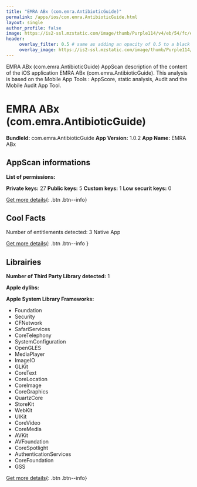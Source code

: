 ```yaml
---
title: "EMRA ABx (com.emra.AntibioticGuide)"
permalink: /apps/ios/com.emra.AntibioticGuide.html
layout: single
author_profile: false
image: https://is2-ssl.mzstatic.com/image/thumb/Purple114/v4/eb/54/fc/eb54fcf0-06b6-ddb3-15fd-e6569d3449a7/AppIcon-1x_U007emarketing-0-10-85-220.png/512x512bb.jpg
header: 
     overlay_filter: 0.5 # same as adding an opacity of 0.5 to a black background
     overlay_image: https://is2-ssl.mzstatic.com/image/thumb/Purple114/v4/eb/54/fc/eb54fcf0-06b6-ddb3-15fd-e6569d3449a7/AppIcon-1x_U007emarketing-0-10-85-220.png/512x512bb.jpg
---
```

EMRA ABx (com.emra.AntibioticGuide) AppScan description of the content of the iOS application EMRA ABx (com.emra.AntibioticGuide). This analysis is based on the Mobile App Tools : AppScore, static analysis, Audit and the Mobile Audit App Tool.

# EMRA ABx (com.emra.AntibioticGuide)

**BundleId:** com.emra.AntibioticGuide
**App Version:** 1.0.2
**App Name:** EMRA ABx


## AppScan informations 

**List of permissions:** 
  
  
**Private keys:** 27
**Public keys:** 5
**Custom keys:** 1
**Low securit keys:** 0
  
[Get more details](/pricing.html){: .btn .btn--info}

## Cool Facts

Number of entitlements detected: 3
Native App
  
[Get more details](/pricing.html){: .btn .btn--info }

## Librairies 
**Number of Third Party Library detected:** 1


**Apple dylibs:**


**Apple System Library Frameworks:**
- Foundation
- Security
- CFNetwork
- SafariServices
- CoreTelephony
- SystemConfiguration
- OpenGLES
- MediaPlayer
- ImageIO
- GLKit
- CoreText
- CoreLocation
- CoreImage
- CoreGraphics
- QuartzCore
- StoreKit
- WebKit
- UIKit
- CoreVideo
- CoreMedia
- AVKit
- AVFoundation
- CoreSpotlight
- AuthenticationServices
- CoreFoundation
- GSS


  
[Get more details](/pricing.html){: .btn .btn--info}

